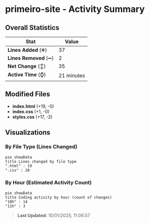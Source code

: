 # primeiro-site - Activity Summary 

## Overall Statistics

| Stat                   | Value                                                             |
| ---------------------- | ----------------------------------------------------------------- |
| **Lines Added** (➕)   | 37                                          |
| **Lines Removed** (➖) | 2                                        |
| **Net Change** (↕)    | 35                |
| **Active Time** (⌚)   | 21 minutes |


## Modified Files
- **index.html** (+19, -0)
- **index.css** (+1, -0)
- **styles.css** (+17, -2)

## Visualizations

### By File Type (Lines Changed)

```mermaid
pie showData
title Lines changed by file type
".html" : 19
".css" : 20
```

### By Hour (Estimated Activity Count)

```mermaid
pie showData
title Coding activity by hour (count of changes)
"10h" : 14
"11h" : 3
```


> **Last Updated:** 10/01/2025, 11:06:57